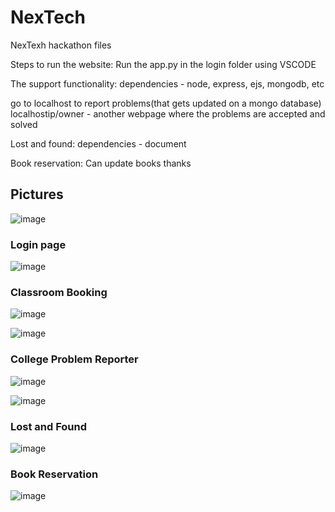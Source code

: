 # NexTech
NexTexh hackathon files

Steps to run the website:
Run the app.py in the login folder using VSCODE

The support functionality:
dependencies - node, express, ejs, mongodb, etc

go to localhost to report problems(that gets updated on a mongo database)
localhostip/owner - another webpage where the problems are accepted and solved

Lost and found:
dependencies - document

Book reservation:
Can update books
thanks


## Pictures

![image](https://github.com/user-attachments/assets/92e02213-bd00-4f27-8618-69e27b4ab304)

### Login page

![image](https://github.com/user-attachments/assets/0fc55006-dea5-4e6f-b0a3-5e0315a0a40d)


### Classroom Booking

![image](https://github.com/user-attachments/assets/4c900d9b-5773-4eee-918e-0ba9df94852c)

![image](https://github.com/user-attachments/assets/078cff1a-4a74-4c23-9734-1edb465eaa16)

### College Problem Reporter

![image](https://github.com/user-attachments/assets/da30c5bf-647f-413d-b412-48be2b280d7e)

![image](https://github.com/user-attachments/assets/2d15476e-a482-4c76-9007-2969bb590e03)

### Lost and Found

![image](https://github.com/user-attachments/assets/e726515e-5828-4421-befb-0bf672b63658)

### Book Reservation

![image](https://github.com/user-attachments/assets/b30f6465-7383-41e9-b432-b0e93ef1cbde)

